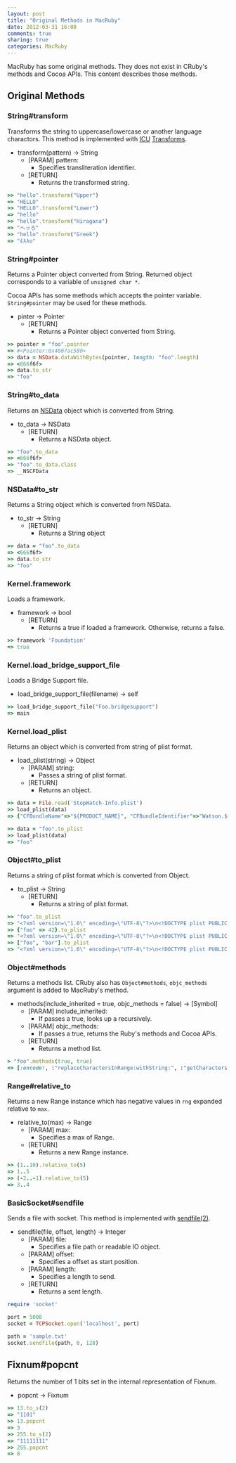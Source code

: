 ```yaml
---
layout: post
title: "Original Methods in MacRuby"
date: 2012-03-31 16:00
comments: true
sharing: true
categories: MacRuby
---
```


MacRuby has some original methods. They does not exist in CRuby's methods and Cocoa APIs. This content describes those methods.


## Original Methods
### String#transform
Transforms the string to uppercase/lowercase or another language charactors.
This method is implemented with [ICU](http://site.icu-project.org/)  [Transforms](http://userguide.icu-project.org/transforms/general).

- transform(pattern) -> String
  - [PARAM] pattern:
	- Specifies transliteration identifier.
  - [RETURN]
	- Returns the transformed string.

```ruby
>> "hello".transform("Upper")
=> "HELLO"
>> "HELLO".transform("Lower")
=> "hello"
>> "hello".transform("Hiragana")
=> "へっろ"
>> "hello".transform("Greek")
=> "ἑλλο"
```


### String#pointer
Returns a Pointer object converted from String. Returned object corresponds to a variable of `unsigned char *`.

Cocoa APIs has some methods which accepts the pointer variable.
`String#pointer` may be used for these methods.

- pinter -> Pointer
  - [RETURN]
	- Returns a Pointer object converted from String.

```ruby
>> pointer = "foo".pointer
=> #<Pointer:0x4007ac580>
>> data = NSData.dataWithBytes(pointer, length: "foo".length)
=> <666f6f>
>> data.to_str
=> "foo"
```


### String#to_data
Returns an [NSData](https://developer.apple.com/library/mac/#documentation/Cocoa/Reference/Foundation/Classes/NSData_Class/Reference/Reference.html) object which is converted from String.

- to_data -> NSData
  - [RETURN]
	- Returns a NSData object.

```ruby
>> "foo".to_data
=> <666f6f>
>> "foo".to_data.class
=> __NSCFData
```


### NSData#to_str
Returns a String object which is converted from NSData.

- to_str -> String
  - [RETURN]
	- Returns a String object

```ruby
>> data = "foo".to_data
=> <666f6f>
>> data.to_str
=> "foo"
```


### Kernel.framework
Loads a framework.

- framework -> bool
  - [RETURN]
	- Returns a true if loaded a framework. Otherwise, returns a false.

```ruby
>> framework 'Foundation'
=> true
```


### Kernel.load_bridge_support_file
Loads a Bridge Support file.

- load_bridge_support_file(filename) -> self

```ruby
>> load_bridge_support_file("Foo.bridgesupport")
=> main
```


### Kernel.load_plist
Returns an object which is converted from string of plist format.

- load_plist(string) -> Object
  - [PARAM] string:
	- Passes a string of plist format.
  - [RETURN]
	- Returns an object.

```ruby
>> data = File.read('StopWatch-Info.plist')
>> load_plist(data)
=> {"CFBundleName"=>"${PRODUCT_NAME}", "CFBundleIdentifier"=>"Watson.${PRODUCT_NAME:rfc1034identifier}", "CFBundleInfoDictionaryVersion"=>"6.0", "CFBundleVersion"=>"1", "CFBundleExecutable"=>"${EXECUTABLE_NAME}", "NSPrincipalClass"=>"NSApplication", "CFBundlePackageType"=>"APPL", "CFBundleIconFile"=>"MacRuby.icns", "CFBundleSignature"=>"????", "NSMainNibFile"=>"MainMenu", "LSMinimumSystemVersion"=>"${MACOSX_DEPLOYMENT_TARGET}", "CFBundleDevelopmentRegion"=>"en", "CFBundleShortVersionString"=>"1.0"}

>> data = "foo".to_plist
>> load_plist(data)
=> "foo"
```


### Object#to_plist
Returns a string of plist format which is converted from Object.

- to_plist -> String
  - [RETURN]
	- Returns a string of plist format.

```ruby
>> "foo".to_plist
=> "<?xml version=\"1.0\" encoding=\"UTF-8\"?>\n<!DOCTYPE plist PUBLIC \"-//Apple//DTD PLIST 1.0//EN\" \"http://www.apple.com/DTDs/PropertyList-1.0.dtd\">\n<plist version=\"1.0\">\n<string>foo</string>\n</plist>\n"
>> {"foo" => 42}.to_plist
=> "<?xml version=\"1.0\" encoding=\"UTF-8\"?>\n<!DOCTYPE plist PUBLIC \"-//Apple//DTD PLIST 1.0//EN\" \"http://www.apple.com/DTDs/PropertyList-1.0.dtd\">\n<plist version=\"1.0\">\n<dict>\n\t<key>foo</key>\n\t<integer>42</integer>\n</dict>\n</plist>\n"
>> ["foo", "bar"].to_plist
=> "<?xml version=\"1.0\" encoding=\"UTF-8\"?>\n<!DOCTYPE plist PUBLIC \"-//Apple//DTD PLIST 1.0//EN\" \"http://www.apple.com/DTDs/PropertyList-1.0.dtd\">\n<plist version=\"1.0\">\n<array>\n\t<string>foo</string>\n\t<string>bar</string>\n</array>\n</plist>\n"
```


### Object#methods
Returns a methods list. CRuby also has `Object#methods`, `objc_methods` argument is added to MacRuby's method.

- methods(include_inherited = true, objc_methods = false) -> [Symbol]
  - [PARAM] include_inherited:
	- If passes a true, looks up a recursively.
  - [PARAM] objc_methods:
	- If passes a true, returns the Ruby's methods and Cocoa APIs.
  - [RETURN]
	- Returns a method list.

```ruby
> "foo".methods(true, true)
=> [:encode!, :"replaceCharactersInRange:withString:", :"getCharacters:range:", :characterAtIndex, :length, :transform, :crypt, :rpartition, :partition, :sum, :tr_s!, :tr_s, :tr!, :tr, :squeeze!, :squeeze, :delete!, :delete, :count, :reverse!, :reverse, :upto, :next!, :next, :succ!, :succ, :each_codepoint, :codepoints, :each_byte, :bytes, :each_char, :chars, :each_line, :lines, :rstrip!, :lstrip!, :strip!, :rstrip, :lstrip, :strip, :center, :rjust, :ljust, :capitalize!, :capitalize, :swapcase!, :swapcase, :upcase!, :upcase, :downcase!, :downcase, :gsub!, :gsub, :sub!, :sub, :chop!, :chop, :chomp!, :chomp, :to_f, :chr, :ord, :oct, :hex, :to_i, :split, :scan, :=~, :match, :dump, :inspect, :intern, :to_sym, :to_str, :to_s, :end_with?, :start_with?, :include?, :eql?, :casecmp, :<=>, :==, :concat, :<<, :%, :*, :+, :rindex, :index, :insert, :slice!, :slice, :[]=, :[], :ascii_only?, :valid_encoding?, :force_encoding, :pointer, :to_data, :setbyte, :getbyte, :bytesize, :empty?, :size, :encoding, :clear, :replace, :dup, :"performSelector:withObject:withObject:", :"performSelector:withObject:", :performSelector, :conformsToProtocol, :dd_appendSpaces, :"replaceOccurrencesOfString:withString:options:range:", :initWithCapacity,  ---- snip ----
```


### Range#relative_to
Returns a new Range instance which has negative values in `rng` expanded relative to `max`.

- relative_to(max) -> Range
  - [PARAM] max:
	- Specifies a max of Range.
  - [RETURN]
	- Returns a new Range instance.

```ruby
>> (1..10).relative_to(5)
=> 1..5
>> (-2..-1).relative_to(5)
=> 3..4
```


### BasicSocket#sendfile
Sends a file with socket. This method is implemented with [sendfile(2)](http://developer.apple.com/library/ios/#DOCUMENTATION/System/Conceptual/ManPages_iPhoneOS/man2/sendfile.2.html).

- sendfile(file, offset, length) -> Integer
  - [PARAM] file:
	- Specifies a file path or readable IO object.
  - [PARAM] offset:
	- Specifies a offset as start position.
  - [PARAM] length:
	- Specifies a length to send.
  - [RETURN]
	- Returns a sent length.

```ruby
require 'socket'

port = 5000
socket = TCPSocket.open('localhost', port)

path = 'sample.txt'
socket.sendfile(path, 0, 128)
```


## Fixnum#popcnt
Returns the number of 1 bits set in the internal representation of Fixnum.

- popcnt -> Fixnum

```ruby
>> 13.to_s(2)
=> "1101"
>> 13.popcnt
=> 3
>> 255.to_s(2)
=> "11111111"
>> 255.popcnt
=> 8
```

